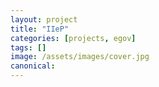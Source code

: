 ```yaml
---
layout: project
title: "IIeP"
categories: [projects, egov]
tags: []
image: /assets/images/cover.jpg
canonical:
---
```


